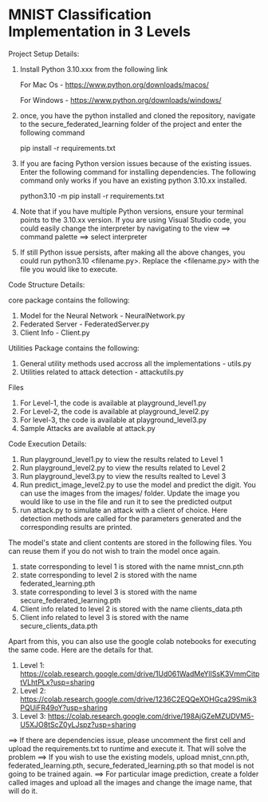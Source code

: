# MNIST Classification Implementation in 3 Levels
Project Setup Details:
1) Install Python 3.10.xxx from the following link
   
   For Mac Os - https://www.python.org/downloads/macos/
   
   For Windows - https://www.python.org/downloads/windows/
2) once, you have the python installed and cloned the repository, navigate to the secure_federated_learning folder of the project and enter the following command

     pip install -r requirements.txt
3) If you are facing Python version issues because of the existing issues. Enter the following command for installing dependencies. The following command only works if you have an existing python 3.10.xx installed.

    python3.10 -m pip install -r requirements.txt

4) Note that if you have multiple Python versions, ensure your terminal points to the 3.10.xx version. If you are using Visual Studio code, you could easily change the interpreter by navigating to the view ==> command palette ==> select interpreter
5) If still Python issue persists, after making all the above changes, you could run python3.10 <filename.py>. Replace the <filename.py> with the file you would like to execute.

Code Structure Details:

core package contains the following:
1) Model for the Neural Network - NeuralNetwork.py
2) Federated Server - FederatedServer.py
3) Client Info - Client.py

Utilities Package contains the following:
1) General utility methods used accross all the implementations - utils.py
2) Utilities related to attack detection - attackutils.py

Files
1) For Level-1, the code is available at playground_level1.py
2) For Level-2, the code is available at playground_level2.py
3) For level-3, the code is available at playground_level3.py
4) Sample Attacks are available at attack.py

Code Execution Details:
1) Run playground_level1.py to view the results related to Level 1
2) Run playground_level2.py to view the results related to Level 2
3) Run playground_level3.py to view the results realted to Level 3
4) Run predict_image_level2.py to use the model and predict the digit. You can use the images from the images/ folder. Update the image you would like to use in the file and run it to see the predicted output
5) run attack.py to simulate an attack with a client of choice. Here detection methods are called for the parameters generated and the corresponding results are printed.

The model's state and client contents are stored in the following files. You can reuse them if you do not wish to train the model once again.
1) state corresponding to level 1 is stored with the name mnist_cnn.pth
2) state corresponding to level 2 is stored with the name federated_learning.pth
3) state corresponding to level 3 is stored with the name secure_federated_learning.pth
4) Client info related to level 2 is stored with the name clients_data.pth
5) Client info related to level 3 is stored with the name secure_clients_data.pth


Apart from this, you can also use the google colab notebooks for executing the same code. Here are the details for that.
1) Level 1: https://colab.research.google.com/drive/1Ud061WadMeYllSsK3VmmCitptVLhtPLx?usp=sharing
2) Level 2: https://colab.research.google.com/drive/1236C2EQQeXOHGca29Smik3PQUiFR49oY?usp=sharing
3) Level 3: https://colab.research.google.com/drive/198AjGZeMZUDVM5-U5XJO8tScZ0yLJspz?usp=sharing

==> If there are dependencies issue, please uncomment the first cell and upload the requirements.txt to runtime and execute it. That will solve the problem
==> If you wish to use the existing models, upload mnist_cnn.pth, federated_learning.pth, secure_federated_learning.pth so that model is not going to be trained again. 
==> For particular image prediction, create a folder called images and upload all the images and change the image name, that will do it.

